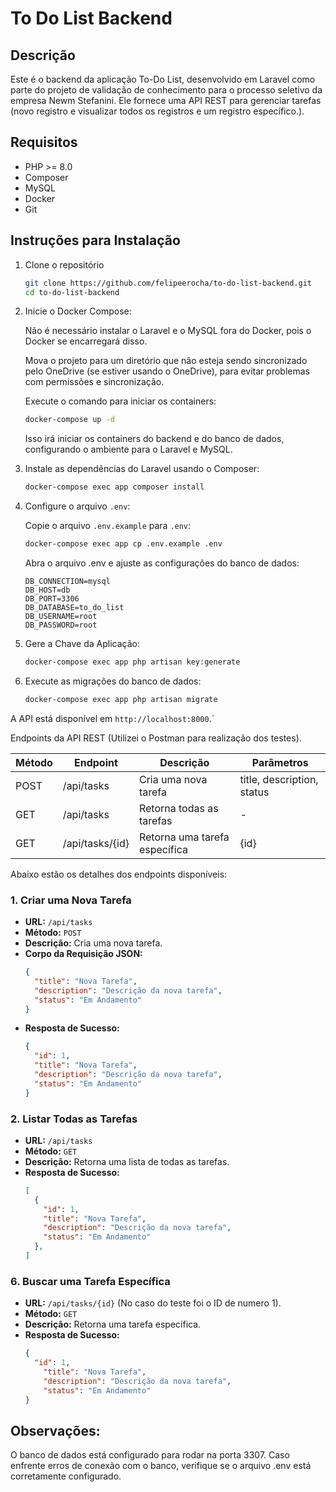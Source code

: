 # To Do List Backend

## Descrição

Este é o backend da aplicação To-Do List, desenvolvido em Laravel como parte do projeto de validação de conhecimento para o processo seletivo da empresa Newm Stefanini. Ele fornece uma API REST para gerenciar tarefas (novo registro e visualizar todos os registros e um registro específico.).

## Requisitos

- PHP >= 8.0
- Composer
- MySQL
- Docker
- Git

## Instruções para Instalação

1. Clone o repositório

    ```bash
    git clone https://github.com/felipeerocha/to-do-list-backend.git
    cd to-do-list-backend
    ```

2. Inicie o Docker Compose:
    
   Não é necessário instalar o Laravel e o MySQL fora do Docker, pois o Docker se encarregará disso.
    
   Mova o projeto para um diretório que não esteja sendo sincronizado pelo OneDrive (se estiver usando o OneDrive), para evitar problemas com permissões e sincronização.

   Execute o comando para iniciar os containers:

    ```bash
    docker-compose up -d
    ```
    Isso irá iniciar os containers do backend e do banco de dados, configurando o ambiente para o Laravel e MySQL.

3. Instale as dependências do Laravel usando o Composer:

    ```bash
    docker-compose exec app composer install
    ```
    
4. Configure o arquivo `.env`:
    
    Copie o arquivo `.env.example` para `.env`:

    ```bash
    docker-compose exec app cp .env.example .env
    ```
    Abra o arquivo .env e ajuste as configurações do banco de dados:

    ```env
    DB_CONNECTION=mysql
    DB_HOST=db
    DB_PORT=3306
    DB_DATABASE=to_do_list
    DB_USERNAME=root
    DB_PASSWORD=root

    ```

5. Gere a Chave da Aplicação:

    ```bash
    docker-compose exec app php artisan key:generate
    ```

5. Execute as migrações do banco de dados:

    ```bash
    docker-compose exec app php artisan migrate
    ```
A API está disponível em `http://localhost:8000`.`

Endpoints da API REST (Utilizei o Postman para realização dos testes).

Método | Endpoint | Descrição | Parâmetros
--- | --- | --- | ---
POST | /api/tasks | Cria uma nova tarefa | title, description, status
GET | /api/tasks | Retorna todas as tarefas | -
GET | /api/tasks/{id} | Retorna uma tarefa específica | {id}

Abaixo estão os detalhes dos endpoints disponíveis:

### 1. Criar uma Nova Tarefa

- **URL:** `/api/tasks`
- **Método:** `POST`
- **Descrição:** Cria uma nova tarefa.
- **Corpo da Requisição JSON:**
    ```json
    {
      "title": "Nova Tarefa",
      "description": "Descrição da nova tarefa",
      "status": "Em Andamento"
    }
    ```
- **Resposta de Sucesso:**
    ```json
    {
      "id": 1,
      "title": "Nova Tarefa",
      "description": "Descrição da nova tarefa",
      "status": "Em Andamento"
    }
    ```

### 2. Listar Todas as Tarefas

- **URL:** `/api/tasks`
- **Método:** `GET`
- **Descrição:** Retorna uma lista de todas as tarefas.
- **Resposta de Sucesso:**
    ```json
    [
      {
        "id": 1,
        "title": "Nova Tarefa",
        "description": "Descrição da nova tarefa",
        "status": "Em Andamento"
      },
    ]
    ```

### 6. Buscar uma Tarefa Específica

- **URL:** `/api/tasks/{id}` (No caso do teste foi o ID de numero 1).
- **Método:** `GET`
- **Descrição:** Retorna uma tarefa específica.
- **Resposta de Sucesso:**
    ```json
    {
      "id": 1,
        "title": "Nova Tarefa",
        "description": "Descrição da nova tarefa",
        "status": "Em Andamento"
    }

## Observações:

O banco de dados está configurado para rodar na porta 3307. Caso enfrente erros de conexão com o banco, verifique se o arquivo .env está corretamente configurado.
